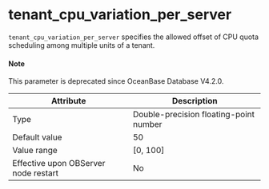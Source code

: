 # tenant_cpu_variation_per_server

`tenant_cpu_variation_per_server` specifies the allowed offset of CPU quota scheduling among multiple units of a tenant.

<main id="notice" type='explain'>
<h4>Note</h4>
<p>This parameter is deprecated since OceanBase Database V4.2.0. </p>
</main>

| Attribute | Description |
|------------------|------------|
| Type | Double-precision floating-point number |
| Default value | 50 |
| Value range | \[0, 100\] |
| Effective upon OBServer node restart | No |
